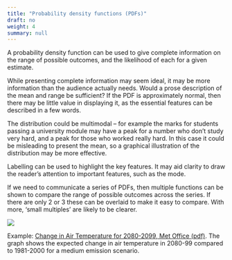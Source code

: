 ```yaml
---
title: "Probability density functions (PDFs)"
draft: no
weight: 4
summary: null
---
```


A probability density function can be used to give complete information on the range of possible outcomes, and the likelihood of each for a given estimate.

While presenting complete information may seem ideal, it may be more information than the audience actually needs. Would a prose description of the mean and range be sufficient? If the PDF is approximately normal, then there may be little value in displaying it, as the essential features can be described in a few words.

The distribution could be multimodal – for example the marks for students passing a university module may have a peak for a number who don’t study very hard, and a peak for those who worked really hard. In this case it could be misleading to present the mean, so a graphical illustration of the distribution may be more effective.

Labelling can be used to highlight the key features. It may aid clarity to draw the reader’s attention to important features, such as the mode.

If we need to communicate a series of PDFs, then multiple functions can be shown to compare the range of possible outcomes across the series. If there are only 2 or 3 these can be overlaid to make it easy to compare. With more, ‘small multiples’ are likely to be clearer.

![](/images/pdf.png)

Example: [Change in Air Temperature for 2080-2099, Met Office (pdf)](https://www.metoffice.gov.uk/binaries/content/assets/metofficegovuk/pdf/research/ukcp/ukcp18-guidance---how-to-use-the-cdf-and-pdf-plots.pdf). The graph shows the expected change in air temperature in 2080-99 compared to 1981-2000 for a medium emission scenario.
